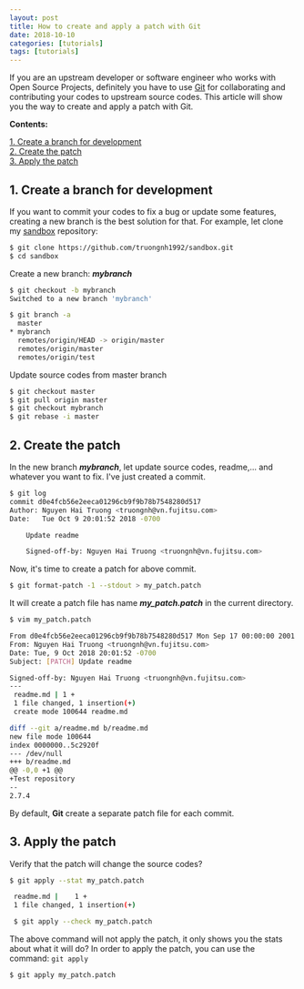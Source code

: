 ```yaml
---
layout: post
title: How to create and apply a patch with Git
date: 2018-10-10
categories: [tutorials]
tags: [tutorials]
---
```


If you are an upstream developer or software engineer who works with Open Source Projects, definitely you have to use [Git](https://git-scm.com/) for collaborating and contributing your codes to upstream source codes. This article will show you the way to create and apply a patch with Git.

**Contents:**

<!-- MarkdownTOC -->
[1. Create a branch for development](#1-create-a-branch-for-development)  
[2. Create the patch](#2-create-the-patch)  
[3. Apply the patch](#3-apply-the-patch)  
<!-- /MarkdownTOC -->

<a name="1-create-a-branch-for-development"><a/>
## 1. Create a branch for development
If you want to commit your codes to fix a bug or update some features, creating a new branch is the best solution for that.
For example, let clone my [sandbox](https://github.com/truongnh1992/sandbox) repository:
```sh
$ git clone https://github.com/truongnh1992/sandbox.git
$ cd sandbox
```	
Create a new branch: ***mybranch***
```sh
$ git checkout -b mybranch
Switched to a new branch 'mybranch'

$ git branch -a
  master
* mybranch
  remotes/origin/HEAD -> origin/master
  remotes/origin/master
  remotes/origin/test
```
Update source codes from master branch
```sh
$ git checkout master
$ git pull origin master
$ git checkout mybranch
$ git rebase -i master
```
	
<a name="2-create-the-patch"><a/>
## 2. Create the patch
In the new branch ***mybranch***, let update source codes, readme,... and whatever you want to fix.
I've just created a commit.
```sh
$ git log
commit d0e4fcb56e2eeca01296cb9f9b78b7548280d517
Author: Nguyen Hai Truong <truongnh@vn.fujitsu.com>
Date:   Tue Oct 9 20:01:52 2018 -0700

    Update readme

    Signed-off-by: Nguyen Hai Truong <truongnh@vn.fujitsu.com>
```
Now, it's time to create a patch for above commit.
```sh
$ git format-patch -1 --stdout > my_patch.patch
```
It will create a patch file has name ***my_patch.patch*** in the current directory.
```sh
$ vim my_patch.patch

From d0e4fcb56e2eeca01296cb9f9b78b7548280d517 Mon Sep 17 00:00:00 2001
From: Nguyen Hai Truong <truongnh@vn.fujitsu.com>
Date: Tue, 9 Oct 2018 20:01:52 -0700
Subject: [PATCH] Update readme

Signed-off-by: Nguyen Hai Truong <truongnh@vn.fujitsu.com>
---
 readme.md | 1 +
 1 file changed, 1 insertion(+)
 create mode 100644 readme.md

diff --git a/readme.md b/readme.md
new file mode 100644
index 0000000..5c2920f
--- /dev/null
+++ b/readme.md
@@ -0,0 +1 @@
+Test repository
--
2.7.4
```
By default, **Git** create a separate patch file for each commit.

<a name="3-apply-the-patch"><a/>
## 3. Apply the patch

Verify that the patch will change the source codes?
```sh
$ git apply --stat my_patch.patch

 readme.md |    1 +
 1 file changed, 1 insertion(+)

 $ git apply --check my_patch.patch
```
The above command will not apply the patch, it only shows you the stats about what it will do?
In order to apply the patch, you can use the command: `git apply`
```sh
$ git apply my_patch.patch
```
